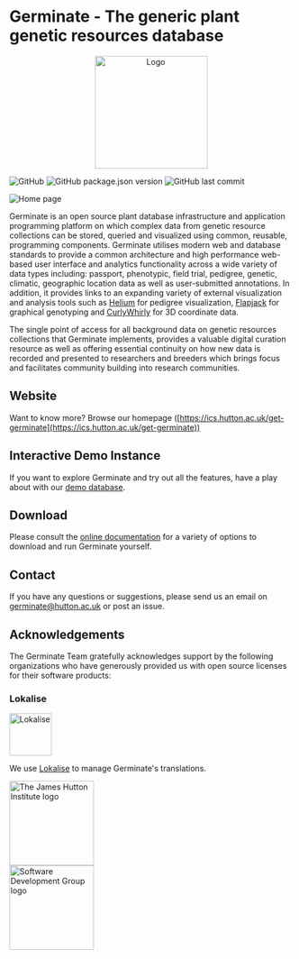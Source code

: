 # Germinate - The generic plant genetic resources database

<p align="center">
  <img src="https://raw.githubusercontent.com/germinateplatform/germinate-vue/master/public/img/germinate-square.svg?sanitize=true" width="200" alt="Logo">
</p>

![GitHub](https://img.shields.io/github/license/germinateplatform/germinate-vue)
![GitHub package.json version](https://img.shields.io/github/package-json/v/germinateplatform/germinate-vue)
![GitHub last commit](https://img.shields.io/github/last-commit/germinateplatform/germinate-vue)

![](https://germinateplatform.github.io/get-germinate/images/screenshot-1.png "Home page")

Germinate is an open source plant database infrastructure and application programming platform
on which complex data from genetic resource collections can be stored, queried and visualized
using common, reusable, programming components. Germinate utilises modern web and database
standards to provide a common architecture and high performance web-based user interface and
analytics functionality across a wide variety of data types including: passport, phenotypic,
field trial, pedigree, genetic, climatic, geographic location data as well as user-submitted
annotations. In addition, it provides links to an expanding variety of external visualization
and analysis tools such as [Helium](https://ics.hutton.ac.uk/helium) for pedigree visualization,
[Flapjack](https://ics.hutton.ac.uk/flapjack) for graphical genotyping and
[CurlyWhirly](https://ics.hutton.ac.uk/curlywhirly) for 3D coordinate data.

The single point of access for all background data on genetic resources collections that
Germinate implements, provides a valuable digital curation resource as well as offering
essential continuity on how new data is recorded and presented to researchers and breeders
which brings focus and facilitates community building into research communities.

## Website
Want to know more? Browse our homepage ([https://ics.hutton.ac.uk/get-germinate](https://ics.hutton.ac.uk/get-germinate))

## Interactive Demo Instance
If you want to explore Germinate and try out all the features, have a play about with our [demo database](https://ics.hutton.ac.uk/germinate-demo).

## Download
Please consult the [online documentation](https://germinateplatform.github.io/germinate-server) for a variety of options to download and run Germinate yourself.

## Contact
If you have any questions or suggestions, please send us an email on [germinate@hutton.ac.uk](mailto:germinate@hutton.ac.uk) or post an issue.

## Acknowledgements
The Germinate Team gratefully acknowledges support by the following organizations who have generously provided us with open source licenses for their software products:

### Lokalise
<img src="https://raw.githubusercontent.com/germinateplatform/germinate-vue/master/public/img/other/lokalise.svg?sanitize=true" height="75" alt="Lokalise">

We use [Lokalise](https://lokalise.co/) to manage Germinate's translations.

<img src="https://raw.githubusercontent.com/germinateplatform/germinate-vue/master/public/img/hutton-black.svg?sanitize=true" height="150" alt="The James Hutton Institute logo">
<br />
<img src="https://raw.githubusercontent.com/germinateplatform/germinate-vue/master/public/img/ics-sdg-black.svg?sanitize=true" height="150" alt="Software Development Group logo">